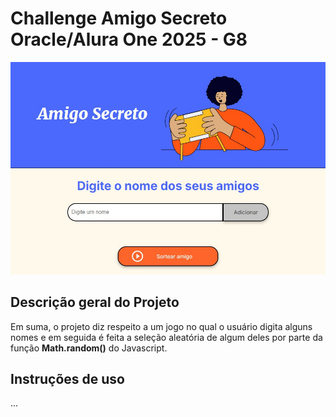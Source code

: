# Challenge Amigo Secreto Oracle/Alura One 2025 - G8

![img-challenge-amigo-secreto](https://github.com/Megalonnix/ChallengeAmigoSecretoOracleOne/blob/master/assets/Img1.jpg)

## Descrição geral do Projeto

Em suma, o projeto diz respeito a um jogo no qual o usuário digita alguns nomes e em seguida é feita a seleção aleatória de algum deles por parte da função **Math.random()** do Javascript. 

## Instruções de uso

...



